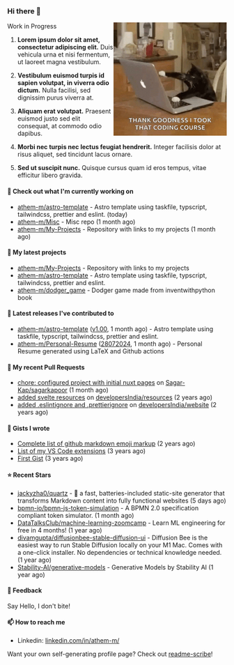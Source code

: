 ### Hi there 👋

<img align="right" src="assets/cat.gif" width="260">

Work in Progress

1. **Lorem ipsum dolor sit amet, consectetur adipiscing elit.** Duis vehicula urna et nisi fermentum, ut laoreet magna vestibulum.

2. **Vestibulum euismod turpis id sapien volutpat, in viverra odio dictum.** Nulla facilisi, sed dignissim purus viverra at.

3. **Aliquam erat volutpat.** Praesent euismod justo sed elit consequat, at commodo odio dapibus.

4. **Morbi nec turpis nec lectus feugiat hendrerit.** Integer facilisis dolor at risus aliquet, sed tincidunt lacus ornare.

5. **Sed ut suscipit nunc.** Quisque cursus quam id eros tempus, vitae efficitur libero gravida.

#### 👷 Check out what I'm currently working on

- [athem-m/astro-template](https://github.com/athem-m/astro-template) - Astro template using taskfile, typscript, tailwindcss, prettier and eslint. (today)
- [athem-m/Misc](https://github.com/athem-m/Misc) - Misc repo (1 month ago)
- [athem-m/My-Projects](https://github.com/athem-m/My-Projects) - Repository with links to my projects (1 month ago)

#### 🌱 My latest projects

- [athem-m/My-Projects](https://github.com/athem-m/My-Projects) - Repository with links to my projects
- [athem-m/astro-template](https://github.com/athem-m/astro-template) - Astro template using taskfile, typscript, tailwindcss, prettier and eslint.
- [athem-m/dodger_game](https://github.com/athem-m/dodger_game) - Dodger game made from inventwithpython book

#### 🔭 Latest releases I've contributed to

- [athem-m/astro-template](https://github.com/athem-m/astro-template) ([v1.00](https://github.com/athem-m/astro-template/releases/tag/v1.00), 1 month ago) - Astro template using taskfile, typscript, tailwindcss, prettier and eslint.
- [athem-m/Personal-Resume](https://github.com/athem-m/Personal-Resume) ([28072024](https://github.com/athem-m/Personal-Resume/releases/tag/28072024), 1 month ago) - Personal Resume generated using LaTeX and Github actions

#### 🔨 My recent Pull Requests

- [chore: configured project with initial nuxt pages](https://github.com/Sagar-Kap/sagarkapoor/pull/160) on [Sagar-Kap/sagarkapoor](https://github.com/Sagar-Kap/sagarkapoor) (1 month ago)
- [added svelte resources](https://github.com/developersIndia/resources/pull/35) on [developersIndia/resources](https://github.com/developersIndia/resources) (2 years ago)
- [added .eslintignore and .prettierignore](https://github.com/developersIndia/website/pull/77) on [developersIndia/website](https://github.com/developersIndia/website) (2 years ago)

#### 📓 Gists I wrote

- [Complete list of github markdown emoji markup](https://gist.github.com/3b8d8fd538581d12f435e809166c1cce) (2 years ago)
- [List of my VS Code extensions](https://gist.github.com/cedd9dda8e27d260e7c5636292773502) (3 years ago)
- [First Gist](https://gist.github.com/d6e1f480c38fa22151ab88207f297ba1) (3 years ago)

#### ⭐ Recent Stars

- [jackyzha0/quartz](https://github.com/jackyzha0/quartz) - 🌱 a fast, batteries-included static-site generator that transforms Markdown content into fully functional websites (5 days ago)
- [bpmn-io/bpmn-js-token-simulation](https://github.com/bpmn-io/bpmn-js-token-simulation) - A BPMN 2.0 specification compliant token simulator. (1 month ago)
- [DataTalksClub/machine-learning-zoomcamp](https://github.com/DataTalksClub/machine-learning-zoomcamp) - Learn ML engineering for free in 4 months! (1 year ago)
- [divamgupta/diffusionbee-stable-diffusion-ui](https://github.com/divamgupta/diffusionbee-stable-diffusion-ui) - Diffusion Bee is the easiest way to run Stable Diffusion locally on your M1 Mac. Comes with a one-click installer. No dependencies or technical knowledge needed. (1 year ago)
- [Stability-AI/generative-models](https://github.com/Stability-AI/generative-models) - Generative Models by Stability AI (1 year ago)


#### 💬 Feedback

Say Hello, I don't bite!

#### 📫 How to reach me

- Linkedin: [linkedin.com/in/athem-m/](https://www.linkedin.com/in/athem-m/)

Want your own self-generating profile page? Check out [readme-scribe](https://github.com/muesli/readme-scribe)!


